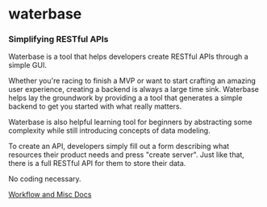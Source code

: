 waterbase
=============

### Simplifying RESTful APIs

Waterbase is a tool that helps developers create RESTful APIs through a simple GUI.

Whether you're racing to finish a MVP or want to start crafting an amazing user experience, creating a backend is always a large time sink. Waterbase helps lay the groundwork by providing a a tool that generates a simple backend to get you started with what really matters. 

Waterbase is also helpful learning tool for beginners by abstracting some complexity while still introducing concepts of data modeling. 

To create an API, developers simply fill out a form describing what resources their product needs and press "create server". Just like that, there is a full RESTful API for them to store their data. 

No coding necessary.


[Workflow and Misc Docs](https://github.com/waterbase/documents/wiki)
